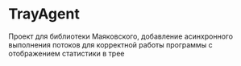 # TrayAgent

Проект для библиотеки Маяковского, добавление асинхронного выполнения потоков для корректной работы программы с отображением статистики в трее
